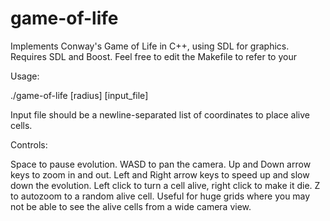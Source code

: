 # game-of-life
Implements Conway's Game of Life in C++, using SDL for graphics. Requires SDL and Boost. Feel free to edit the Makefile to refer to your 

Usage:

./game-of-life [radius] [input_file]

Input file should be a newline-separated list of coordinates to place alive cells.

Controls:

Space to pause evolution.
WASD to pan the camera.
Up and Down arrow keys to zoom in and out.
Left and Right arrow keys to speed up and slow down the evolution.
Left click to turn a cell alive, right click to make it die.
Z to autozoom to a random alive cell. Useful for huge grids where you may not be able to see the alive cells from a wide camera view.